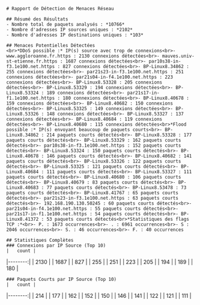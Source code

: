 
    # Rapport de Détection de Menaces Réseau

    ## Résumé des Résultats
    - Nombre total de paquets analysés : *10766*
    - Nombre d'adresses IP sources uniques : *2102*
    - Nombre d'adresses IP destinations uniques : *103*

    ## Menaces Potentielles Détectées
    <br>*DDoS possible :* IP(s) source avec trop de connexions<br>- www.aggloroanne.fr.https : 2130 connexions détectées<br>- mauves.univ-st-etienne.fr.https : 1687 connexions détectées<br>- par10s38-in-f3.1e100.net.https : 827 connexions détectées<br>- BP-Linux8.34862 : 255 connexions détectées<br>- par21s23-in-f3.1e100.net.https : 251 connexions détectées<br>- par21s04-in-f4.1e100.net.https : 223 connexions détectées<br>- BP-Linux8.53328 : 205 connexions détectées<br>- BP-Linux8.53329 : 194 connexions détectées<br>- BP-Linux8.53324 : 189 connexions détectées<br>- par21s17-in-f1.1e100.net.https : 180 connexions détectées<br>- BP-Linux8.40678 : 159 connexions détectées<br>- BP-Linux8.40682 : 150 connexions détectées<br>- BP-Linux8.53325 : 149 connexions détectées<br>- BP-Linux8.53326 : 148 connexions détectées<br>- BP-Linux8.53327 : 137 connexions détectées<br>- BP-Linux8.40684 : 119 connexions détectées<br>- BP-Linux8.40680 : 115 connexions détectées<br>*Flood possible :* IP(s) envoyant beaucoup de paquets courts<br>- BP-Linux8.34862 : 214 paquets courts détectés<br>- BP-Linux8.53328 : 177 paquets courts détectés<br>- BP-Linux8.53329 : 162 paquets courts détectés<br>- par10s38-in-f3.1e100.net.https : 152 paquets courts détectés<br>- BP-Linux8.53324 : 150 paquets courts détectés<br>- BP-Linux8.40678 : 146 paquets courts détectés<br>- BP-Linux8.40682 : 141 paquets courts détectés<br>- BP-Linux8.53326 : 122 paquets courts détectés<br>- BP-Linux8.53325 : 121 paquets courts détectés<br>- BP-Linux8.40684 : 111 paquets courts détectés<br>- BP-Linux8.53327 : 111 paquets courts détectés<br>- BP-Linux8.40680 : 106 paquets courts détectés<br>- BP-Linux8.40679 : 83 paquets courts détectés<br>- BP-Linux8.40683 : 77 paquets courts détectés<br>- BP-Linux8.53478 : 73 paquets courts détectés<br>- BP-Linux8.41767 : 65 paquets courts détectés<br>- par21s23-in-f3.1e100.net.https : 63 paquets courts détectés<br>- 192.168.190.130.50245 : 60 paquets courts détectés<br>- par21s04-in-f4.1e100.net.https : 55 paquets courts détectés<br>- par21s17-in-f1.1e100.net.https : 54 paquets courts détectés<br>- BP-Linux8.41372 : 53 paquets courts détectés<br>*Statistiques des flags TCP :*<br>- P. : 1673 occurrences<br>- . : 6961 occurrences<br>- S : 2046 occurrences<br>- S. : 46 occurrences<br>- F. : 40 occurrences

    ## Statistiques Complètes
    ### Connexions par IP Source (Top 10)
    |   count |
|--------:|
|    2130 |
|    1687 |
|     827 |
|     255 |
|     251 |
|     223 |
|     205 |
|     194 |
|     189 |
|     180 |

    ### Paquets Courts par IP Source (Top 10)
    |   count |
|--------:|
|     214 |
|     177 |
|     162 |
|     152 |
|     150 |
|     146 |
|     141 |
|     122 |
|     121 |
|     111 |
    